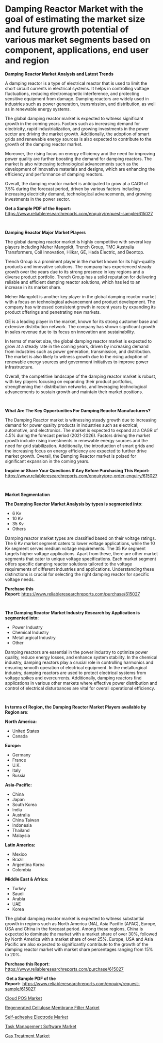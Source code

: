 <p><h1>Damping Reactor Market with the goal of estimating the market size and future growth potential of various market segments based on component, applications, end user and region</h1></p><p><strong>Damping Reactor Market Analysis and Latest Trends</strong></p>
<p><p>A damping reactor is a type of electrical reactor that is used to limit the short circuit currents in electrical systems. It helps in controlling voltage fluctuations, reducing electromagnetic interference, and protecting sensitive equipment from damage. Damping reactors are widely used in industries such as power generation, transmission, and distribution, as well as in renewable energy systems.</p><p>The global damping reactor market is expected to witness significant growth in the coming years. Factors such as increasing demand for electricity, rapid industrialization, and growing investments in the power sector are driving the market growth. Additionally, the adoption of smart grids and renewable energy sources is also expected to contribute to the growth of the damping reactor market.</p><p>Moreover, the rising focus on energy efficiency and the need for improving power quality are further boosting the demand for damping reactors. The market is also witnessing technological advancements such as the development of innovative materials and designs, which are enhancing the efficiency and performance of damping reactors.</p><p>Overall, the damping reactor market is anticipated to grow at a CAGR of 7.5% during the forecast period, driven by various factors including increasing electricity demand, technological advancements, and growing investments in the power sector.</p></p>
<p><strong>Get a Sample PDF of the Report:&nbsp;</strong> <a href="https://www.reliableresearchreports.com/enquiry/request-sample/615027">https://www.reliableresearchreports.com/enquiry/request-sample/615027</a></p>
<p>&nbsp;</p>
<p><strong>Damping Reactor Major Market Players</strong></p>
<p><p>The global damping reactor market is highly competitive with several key players including Meher Mangoldt, Trench Group, TMC Australia Transformers, Coil Innovation, Hilkar, GE, Hada Electric, and Beontop. </p><p>Trench Group is a prominent player in the market known for its high-quality products and innovative solutions. The company has experienced steady growth over the years due to its strong presence in key regions and a diverse product portfolio. Trench Group has a solid reputation for delivering reliable and efficient damping reactor solutions, which has led to an increase in its market share.</p><p>Meher Mangoldt is another key player in the global damping reactor market with a focus on technological advancement and product development. The company has witnessed consistent growth in recent years by expanding its product offerings and penetrating new markets.</p><p>GE is a leading player in the market, known for its strong customer base and extensive distribution network. The company has shown significant growth in sales revenue due to its focus on innovation and sustainability.</p><p>In terms of market size, the global damping reactor market is expected to grow at a steady rate in the coming years, driven by increasing demand from industries such as power generation, transmission, and distribution. The market is also likely to witness growth due to the rising adoption of renewable energy sources and government initiatives to improve power infrastructure.</p><p>Overall, the competitive landscape of the damping reactor market is robust, with key players focusing on expanding their product portfolios, strengthening their distribution networks, and leveraging technological advancements to sustain growth and maintain their market positions.</p></p>
<p>&nbsp;</p>
<p><strong>What Are The Key Opportunities For Damping Reactor Manufacturers?</strong></p>
<p><p>The Damping Reactor market is witnessing steady growth due to increasing demand for power quality products in industries such as electrical, automotive, and electronics. The market is expected to expand at a CAGR of 4.5% during the forecast period (2021-2026). Factors driving the market growth include rising investments in renewable energy sources and the need for grid stabilization. Additionally, the introduction of smart grids and the increasing focus on energy efficiency are expected to further drive market growth. Overall, the Damping Reactor market is poised for significant expansion in the coming years.</p></p>
<p><strong>Inquire or Share Your Questions If Any Before Purchasing This Report:</strong> <a href="https://www.reliableresearchreports.com/enquiry/pre-order-enquiry/615027">https://www.reliableresearchreports.com/enquiry/pre-order-enquiry/615027</a></p>
<p>&nbsp;</p>
<p><strong>Market Segmentation</strong></p>
<p><strong>The Damping Reactor Market Analysis by types is segmented into:</strong></p>
<p><ul><li>6 Kv</li><li>10 Kv</li><li>35 Kv</li><li>Others</li></ul></p>
<p><p>Damping reactor market types are classified based on their voltage ratings. The 6 Kv market segment caters to lower voltage applications, while the 10 Kv segment serves medium voltage requirements. The 35 Kv segment targets higher voltage applications. Apart from these, there are other market segments that cater to unique voltage specifications. Each market segment offers specific damping reactor solutions tailored to the voltage requirements of different industries and applications. Understanding these distinctions is crucial for selecting the right damping reactor for specific voltage needs.</p></p>
<p><strong>Purchase this Report:&nbsp;</strong><a href="https://www.reliableresearchreports.com/purchase/615027">https://www.reliableresearchreports.com/purchase/615027</a></p>
<p>&nbsp;</p>
<p><strong>The Damping Reactor Market Industry Research by Application is segmented into:</strong></p>
<p><ul><li>Power Industry</li><li>Chemical Industry</li><li>Metallurgical Industry</li><li>Other</li></ul></p>
<p><p>Damping reactors are essential in the power industry to optimize power quality, reduce energy losses, and enhance system stability. In the chemical industry, damping reactors play a crucial role in controlling harmonics and ensuring smooth operation of electrical equipment. In the metallurgical industry, damping reactors are used to protect electrical systems from voltage spikes and overcurrents. Additionally, damping reactors find applications in various other markets where effective power distribution and control of electrical disturbances are vital for overall operational efficiency.</p></p>
<p>&nbsp;</p>
<p><strong>In terms of Region, the Damping Reactor Market Players available by Region are:</strong></p>
<p>
    <p> <strong> North America: </strong>
        <ul>
            <li>United States</li>
            <li>Canada</li>
        </ul>
        </p> 
    <p> <strong> Europe: </strong>
        <ul>
            <li>Germany</li>
            <li>France</li>
            <li>U.K.</li>
            <li>Italy</li>
            <li>Russia</li>
        </ul>
        </p> 
    <p> <strong> Asia-Pacific: </strong>
        <ul>
            <li>China</li>
            <li>Japan</li>
            <li>South Korea</li>
            <li>India</li>
            <li>Australia</li>
            <li>China Taiwan</li>
            <li>Indonesia</li>
            <li>Thailand</li>
            <li>Malaysia</li>
        </ul>
        </p> 
    <p> <strong> Latin America: </strong>
        <ul>
            <li>Mexico</li>
            <li>Brazil</li>
            <li>Argentina Korea</li>
            <li>Colombia</li>
        </ul>
        </p> 
    <p> <strong> Middle East & Africa: </strong>
        <ul>
            <li>Turkey</li>
            <li>Saudi</li>
            <li>Arabia</li>
            <li>UAE</li>
            <li>Korea</li>
        </ul>
    </p>
    </p>
<p><p>The global damping reactor market is expected to witness substantial growth in regions such as North America (NA), Asia Pacific (APAC), Europe, USA and China in the forecast period. Among these regions, China is expected to dominate the market with a market share of over 30%, followed by North America with a market share of over 25%. Europe, USA and Asia Pacific are also expected to significantly contribute to the growth of the damping reactor market with market share percentages ranging from 15% to 20%.</p></p>
<p><strong>Purchase this Report: </strong><a href="https://www.reliableresearchreports.com/purchase/615027">https://www.reliableresearchreports.com/purchase/615027</a></p>
<p>&nbsp;<strong>Get a Sample PDF of the Report:&nbsp;&nbsp;</strong><a href="https://www.reliableresearchreports.com/enquiry/request-sample/615027">https://www.reliableresearchreports.com/enquiry/request-sample/615027</a></p>
<p><strong></strong></p>
<p><p><a href="https://medium.com/@patriciahanson2013/cloud-pos-market-comprehensive-assessment-by-type-application-and-geography-87bc9ea5e51a">Cloud POS Market</a></p><p><a href="https://github.com/yemakinde/Market-Research-Report-List-1/blob/main/regenerated-cellulose-membrane-filter-market.md">Regenerated Cellulose Membrane Filter Market</a></p><p><a href="https://github.com/Alonsoolds3wq1d81czn8rbol/Market-Research-Report-List-1/blob/main/self-adhesive-electrode-market.md">Self-adhesive Electrode Market</a></p><p><a href="https://medium.com/@crystalpena2022/task-management-software-market-comprehensive-assessment-by-type-application-and-geography-7e12fe021557">Task Management Software Market</a></p><p><a href="https://medium.com/@patriciahanson2013/gas-treatment-market-outlook-industry-overview-and-forecast-2024-to-2031-9c11a8c2dc22">Gas Treatment Market</a></p></p>